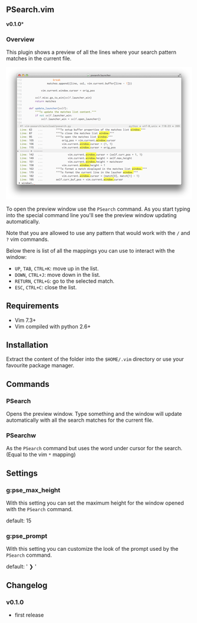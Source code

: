 ## PSearch.vim

**v0.1.0***


### Overview

This plugin shows a preview of all the lines where your search
pattern matches in the current file. 

![Screenshot](/extra/screenshot.png "A view of the plugin at work")  

To open the preview window use the `PSearch` command. As you start typing into
the special command line you'll see the preview window updating automatically.

Note that you are allowed to use any pattern that would work with the `/` and
`?` vim commands.

Below there is list of all the mappings you can use to interact with the window:

* `UP`, `TAB`, `CTRL+K`: move up in the list.
* `DOWN`, `CTRL+J`: move down in the list.
* `RETURN`, `CTRL+G`: go to the selected match.
* `ESC`, `CTRL+C`: close the list.
                              


## Requirements

* Vim 7.3+
* Vim compiled with python 2.6+


## Installation

Extract the content of the folder into the `$HOME/.vim` directory or use your favourite
package manager.



## Commands

### PSearch

Opens the preview window. Type something and the window will update
automatically with all the search matches for the current file.

### PSearchw

As the `PSearch` command but uses the word under cursor for the search.
(Equal to the vim `*` mapping)


## Settings

### g:pse_max_height

With this setting you can set the maximum height for the window opened with 
the `PSearch` command.

default: 15


### g:pse_prompt

With this setting you can customize the look of the prompt used by the
`PSearch` command.

default: ' ❯ '


## Changelog

### v0.1.0

* first release
